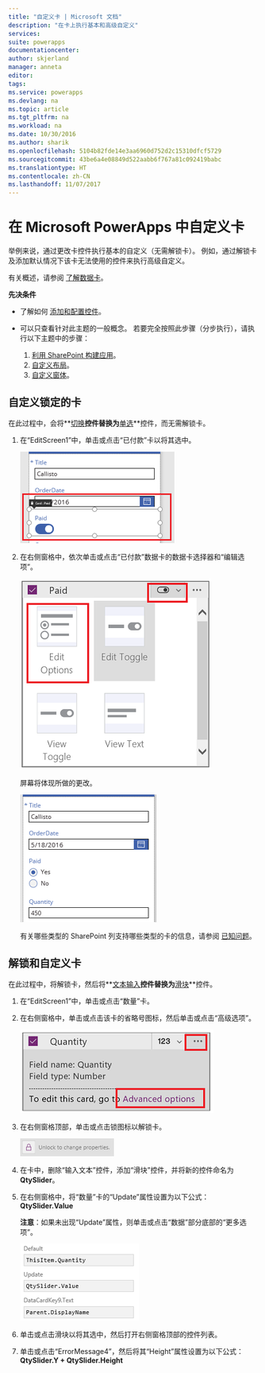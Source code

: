 ```yaml
---
title: "自定义卡 | Microsoft 文档"
description: "在卡上执行基本和高级自定义"
services: 
suite: powerapps
documentationcenter: 
author: skjerland
manager: anneta
editor: 
tags: 
ms.service: powerapps
ms.devlang: na
ms.topic: article
ms.tgt_pltfrm: na
ms.workload: na
ms.date: 10/30/2016
ms.author: sharik
ms.openlocfilehash: 5104b82fde14e3aa6960d752d2c15310dfcf5729
ms.sourcegitcommit: 43be6a4e08849d522aabb6f767a81c092419babc
ms.translationtype: HT
ms.contentlocale: zh-CN
ms.lasthandoff: 11/07/2017
---
```

# <a name="customize-a-card-in-microsoft-powerapps"></a>在 Microsoft PowerApps 中自定义卡
举例来说，通过更改卡控件执行基本的自定义（无需解锁卡）。 例如，通过解锁卡及添加默认情况下该卡无法使用的控件来执行高级自定义。

有关概述，请参阅 [了解数据卡](working-with-cards.md)。

**先决条件**

* 了解如何 [添加和配置控件](add-configure-controls.md)。
* 可以只查看针对此主题的一般概念。 若要完全按照此步骤（分步执行），请执行以下主题中的步骤：
  
  1. [利用 SharePoint 构建应用](app-from-sharepoint.md)。
  2. [自定义布局](customize-layout-sharepoint.md)。
  3. [自定义窗体](customize-forms-sharepoint.md)。

## <a name="customize-a-locked-card"></a>自定义锁定的卡
在此过程中，会将**[切换](controls/control-toggle.md)**控件替换为**[单选](controls/control-radio.md)**控件，而无需解锁卡。

1. 在“EditScreen1”中，单击或点击“已付款”卡以将其选中。
   
    ![](./media/customize-card/select-paid-card.png)
2. 在右侧窗格中，依次单击或点击“已付款”数据卡的数据卡选择器和“编辑选项”。
   
    ![](./media/customize-card/select-toggle-paid.png)
   
    屏幕将体现所做的更改。
   
    ![](./media/customize-card/display-radio.png)
   
    有关哪些类型的 SharePoint 列支持哪些类型的卡的信息，请参阅 [已知问题](connections/connection-sharepoint-online.md#known-issues)。

## <a name="unlock-and-customize-a-card"></a>解锁和自定义卡
在此过程中，将解锁卡，然后将**[文本输入](controls/control-text-input.md)**控件替换为**[滑块](controls/control-slider.md)**控件。

1. 在“EditScreen1”中，单击或点击“数量”卡。
2. 在右侧窗格中，单击或点击该卡的省略号图标，然后单击或点击“高级选项”。
   
    ![打开高级选项](./media/customize-card/advanced-options.png)
3. 在右侧窗格顶部，单击或点击锁图标以解锁卡。
   
    ![解锁卡](./media/customize-card/unlock-card.png)
4. 在卡中，删除“输入文本”控件，添加“滑块”控件，并将新的控件命名为 **QtySlider**。
5. 在右侧窗格中，将“数量”卡的“Update”属性设置为以下公式：<br>
   **QtySlider.Value**
   
   **注意**：如果未出现“Update”属性，则单击或点击“数据”部分底部的“更多选项”。
   
   ![设置“更新”属性](./media/customize-card/set-qty-update.png)
6. 单击或点击滑块以将其选中，然后打开右侧窗格顶部的控件列表。
7. 单击或点击“ErrorMessage4”，然后将其“Height”属性设置为以下公式：<br>
   **QtySlider.Y + QtySlider.Height**

